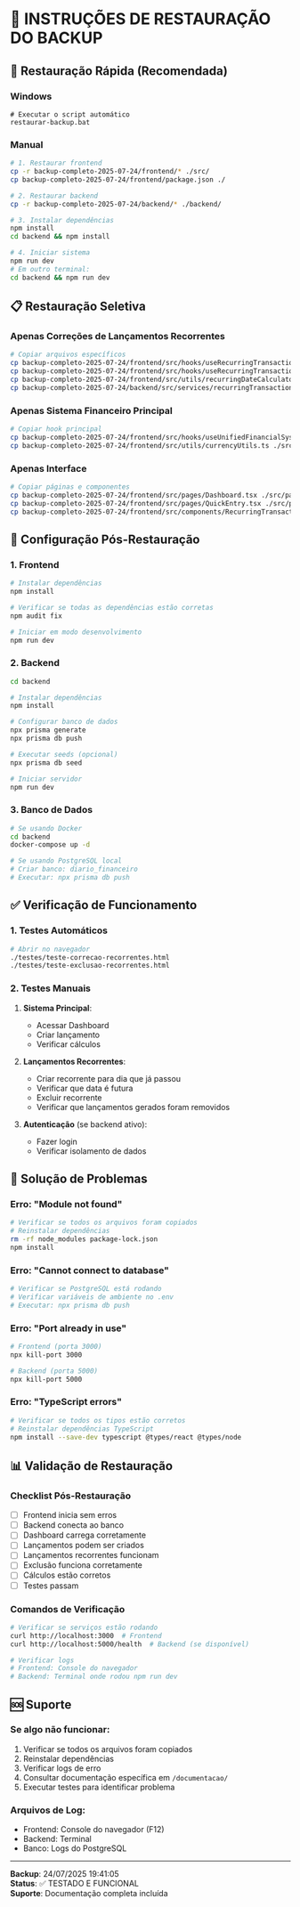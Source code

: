 # 🔄 INSTRUÇÕES DE RESTAURAÇÃO DO BACKUP

## 🚀 Restauração Rápida (Recomendada)

### Windows
```batch
# Executar o script automático
restaurar-backup.bat
```

### Manual
```bash
# 1. Restaurar frontend
cp -r backup-completo-2025-07-24/frontend/* ./src/
cp backup-completo-2025-07-24/frontend/package.json ./

# 2. Restaurar backend
cp -r backup-completo-2025-07-24/backend/* ./backend/

# 3. Instalar dependências
npm install
cd backend && npm install

# 4. Iniciar sistema
npm run dev
# Em outro terminal:
cd backend && npm run dev
```

## 📋 Restauração Seletiva

### Apenas Correções de Lançamentos Recorrentes
```bash
# Copiar arquivos específicos
cp backup-completo-2025-07-24/frontend/src/hooks/useRecurringTransactions.ts ./src/hooks/
cp backup-completo-2025-07-24/frontend/src/hooks/useRecurringTransactionManager.ts ./src/hooks/
cp backup-completo-2025-07-24/frontend/src/utils/recurringDateCalculator.ts ./src/utils/
cp backup-completo-2025-07-24/backend/src/services/recurringTransactionService.ts ./backend/src/services/
```

### Apenas Sistema Financeiro Principal
```bash
# Copiar hook principal
cp backup-completo-2025-07-24/frontend/src/hooks/useUnifiedFinancialSystem.ts ./src/hooks/
cp backup-completo-2025-07-24/frontend/src/utils/currencyUtils.ts ./src/utils/
```

### Apenas Interface
```bash
# Copiar páginas e componentes
cp backup-completo-2025-07-24/frontend/src/pages/Dashboard.tsx ./src/pages/
cp backup-completo-2025-07-24/frontend/src/pages/QuickEntry.tsx ./src/pages/
cp backup-completo-2025-07-24/frontend/src/components/RecurringTransactionManager.tsx ./src/components/
```

## 🔧 Configuração Pós-Restauração

### 1. Frontend
```bash
# Instalar dependências
npm install

# Verificar se todas as dependências estão corretas
npm audit fix

# Iniciar em modo desenvolvimento
npm run dev
```

### 2. Backend
```bash
cd backend

# Instalar dependências
npm install

# Configurar banco de dados
npx prisma generate
npx prisma db push

# Executar seeds (opcional)
npx prisma db seed

# Iniciar servidor
npm run dev
```

### 3. Banco de Dados
```bash
# Se usando Docker
cd backend
docker-compose up -d

# Se usando PostgreSQL local
# Criar banco: diario_financeiro
# Executar: npx prisma db push
```

## ✅ Verificação de Funcionamento

### 1. Testes Automáticos
```bash
# Abrir no navegador
./testes/teste-correcao-recorrentes.html
./testes/teste-exclusao-recorrentes.html
```

### 2. Testes Manuais
1. **Sistema Principal**:
   - Acessar Dashboard
   - Criar lançamento
   - Verificar cálculos

2. **Lançamentos Recorrentes**:
   - Criar recorrente para dia que já passou
   - Verificar que data é futura
   - Excluir recorrente
   - Verificar que lançamentos gerados foram removidos

3. **Autenticação** (se backend ativo):
   - Fazer login
   - Verificar isolamento de dados

## 🐛 Solução de Problemas

### Erro: "Module not found"
```bash
# Verificar se todos os arquivos foram copiados
# Reinstalar dependências
rm -rf node_modules package-lock.json
npm install
```

### Erro: "Cannot connect to database"
```bash
# Verificar se PostgreSQL está rodando
# Verificar variáveis de ambiente no .env
# Executar: npx prisma db push
```

### Erro: "Port already in use"
```bash
# Frontend (porta 3000)
npx kill-port 3000

# Backend (porta 5000)
npx kill-port 5000
```

### Erro: "TypeScript errors"
```bash
# Verificar se todos os tipos estão corretos
# Reinstalar dependências TypeScript
npm install --save-dev typescript @types/react @types/node
```

## 📊 Validação de Restauração

### Checklist Pós-Restauração
- [ ] Frontend inicia sem erros
- [ ] Backend conecta ao banco
- [ ] Dashboard carrega corretamente
- [ ] Lançamentos podem ser criados
- [ ] Lançamentos recorrentes funcionam
- [ ] Exclusão funciona corretamente
- [ ] Cálculos estão corretos
- [ ] Testes passam

### Comandos de Verificação
```bash
# Verificar se serviços estão rodando
curl http://localhost:3000  # Frontend
curl http://localhost:5000/health  # Backend (se disponível)

# Verificar logs
# Frontend: Console do navegador
# Backend: Terminal onde rodou npm run dev
```

## 🆘 Suporte

### Se algo não funcionar:
1. Verificar se todos os arquivos foram copiados
2. Reinstalar dependências
3. Verificar logs de erro
4. Consultar documentação específica em `/documentacao/`
5. Executar testes para identificar problema

### Arquivos de Log:
- Frontend: Console do navegador (F12)
- Backend: Terminal
- Banco: Logs do PostgreSQL

---

**Backup**: 24/07/2025 19:41:05  
**Status**: ✅ TESTADO E FUNCIONAL  
**Suporte**: Documentação completa incluída